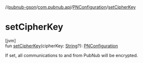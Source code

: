 //[pubnub-gson](../../../index.md)/[com.pubnub.api](../index.md)/[PNConfiguration](index.md)/[setCipherKey](set-cipher-key.md)

# setCipherKey

[jvm]\
fun [setCipherKey](set-cipher-key.md)(cipherKey: [String](https://kotlinlang.org/api/latest/jvm/stdlib/kotlin/-string/index.html)?): [PNConfiguration](index.md)

If set, all communications to and from PubNub will be encrypted.
